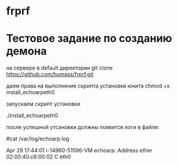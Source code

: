 # frprf
# Тестовое задание по созданию демона 


на сервере в default директории 
git clone https://github.com/humass/frprf.git

даем права на выполнение скрипта установки юнита
chmod +x install_echoarpeth0

запускаем скрипт установки 

./install_echoarpeth0

после успешной утсановки должны появится логи в файле:


#cat /var/log/echoarp.log

Apr 29 17:44:01 i-14960-51596-VM echoarp: Address ether 02:00:40:c6:00:02 C eth0
